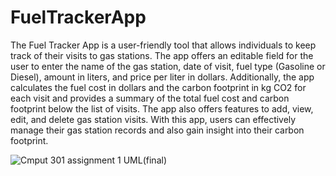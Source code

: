 # FuelTrackerApp

The Fuel Tracker App is a user-friendly tool that allows individuals to keep track of their visits to gas stations. The app offers an editable field for the user to enter the name of the gas station, date of visit, fuel type (Gasoline or Diesel), amount in liters, and price per liter in dollars. Additionally, the app calculates the fuel cost in dollars and the carbon footprint in kg CO2 for each visit and provides a summary of the total fuel cost and carbon footprint below the list of visits. The app also offers features to add, view, edit, and delete gas station visits. With this app, users can effectively manage their gas station records and also gain insight into their carbon footprint.

![Cmput 301 assignment 1 UML(final)](https://user-images.githubusercontent.com/56093344/218000065-ab7d8592-52ac-4670-956c-62b402f9d58e.png)

